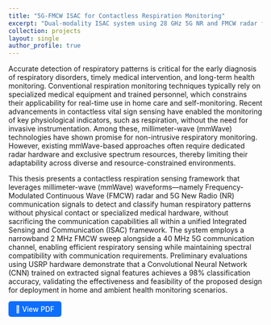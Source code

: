 ```yaml
---
title: "5G-FMCW ISAC for Contactless Respiration Monitoring"
excerpt: "Dual-modality ISAC system using 28 GHz 5G NR and FMCW radar for respiration detection<img src='/images/isac-overview.png'>"
collection: projects
layout: single
author_profile: true
---
```


Accurate detection of respiratory patterns is critical for the early diagnosis of respiratory disorders, timely medical intervention, and long-term health monitoring. Conventional respiration monitoring techniques typically rely on specialized medical equipment and trained personnel, which constrains their applicability for real-time use in home care and self-monitoring. Recent advancements in contactless vital sign sensing have enabled the monitoring of key physiological indicators, such as respiration, without the need for invasive instrumentation. Among these, millimeter-wave (mmWave) technologies have shown promise for non-intrusive respiratory monitoring. However, existing mmWave-based approaches often require dedicated radar hardware and exclusive spectrum resources, thereby limiting their adaptability across diverse and resource-constrained environments.

This thesis presents a contactless respiration sensing framework that leverages millimeter-wave (mmWave) waveforms—namely Frequency-Modulated Continuous Wave (FMCW) radar and 5G New Radio (NR) communication signals to detect and classify human respiratory patterns without physical contact or specialized medical hardware, without sacrificing the communication capabilities all within a unified Integrated Sensing and Communication (ISAC) framework. The system employs a narrowband 2 MHz FMCW sweep alongside a 40 MHz 5G communication channel, enabling efficient respiratory sensing while maintaining spectral compatibility with communication requirements. Preliminary evaluations using USRP hardware demonstrate that a Convolutional Neural Network (CNN) trained on extracted signal features achieves a 98% classification accuracy, validating the effectiveness and feasibility of the proposed design for deployment in home and ambient health monitoring scenarios.

<a href="https://www.proquest.com/docview/3207389092?sourcetype=Dissertations%20&%20Theses" target="_blank" style="display: inline-block; padding: 0.5em 1em; color: white; background-color: #0d6efd; border-radius: 5px; text-decoration: none; font-weight: 500;">
  📄 View PDF
</a>
